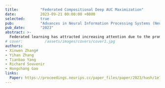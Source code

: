 ```yaml
---
title:          "Federated Compositional Deep AUC Maximization"
date:           2023-09-21 00:00:00 +0800
selected:       true
pub:            "Advances in Neural Information Processing Systems (NeurIPS)"
pub_date:       "2023"
abstract: >-
  Federated learning has attracted increasing attention due to the promise of balancing privacy and large-scale learning; numerous approaches have been proposed. However, most existing approaches focus on problems with balanced data, and prediction performance is far from satisfactory for many real-world applications where the number of samples in different classes is highly imbalanced. To address this challenging problem, we developed a novel federated learning method for imbalanced data by directly optimizing the area under curve (AUC) score. In particular, we formulate the AUC maximization problem as a federated compositional minimax optimization problem, develop a local stochastic compositional gradient descent ascent with momentum algorithm, and provide bounds on the computational and communication complexities of our algorithm. To the best of our knowledge, this is the first work to achieve such favorable theoretical results. Finally, extensive experimental results confirm the efficacy of our method.
# cover:          /assets/images/covers/cover1.jpg
authors:
- Xinwen Zhang#
- Yihan Zhang 
- Tianbao Yang
- Richard Souvenir
- Hongchang Gao
links:
  Paper: https://proceedings.neurips.cc/paper_files/paper/2023/hash/1e7b192fc8b3acb93749c5accfa60e0c-Abstract-Conference.html
---
```

